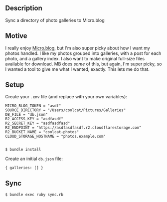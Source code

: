 ## Description

Sync a directory of photo galleries to Micro.blog

## Motive

I really enjoy [Micro.blog](https://micro.blog), but I'm also super picky about
how I want my photos handled. I like my photos grouped into galleries, with 
a post for each photo, and a gallery index. I also want to make original 
full-size files available for download. MB does _some_ of this, but again, 
I'm super picky, so I wanted a tool to give me what I wanted, exactly. This 
lets me do that.

## Setup

Create your `.env` file (and replace with your own variables):

    MICRO_BLOG_TOKEN = "asdf"
    SOURCE_DIRECTORY = "/Users/coolcat/Pictures/Galleries"
    DB_FILE = "db.json"
    R2_ACCESS_KEY = "asdfasdf"
    R2_SECRET_KEY = "asdfasdfasd"
    R2_ENDPOINT = "https://asdfasdfasdf.r2.cloudflarestorage.com"
    R2_BUCKET_NAME = "coolcat-photos"
    CLOUD_STORAGE_HOSTNAME = "photos.example.com"


    $ bundle install

Create an initial `db.json` file:

    { galleries: [] }

## Sync

    $ bundle exec ruby sync.rb